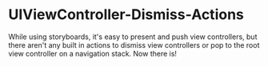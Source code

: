 # UIViewController-Dismiss-Actions
While using storyboards, it's easy to present and push view controllers, but there aren't any built in actions to dismiss view controllers or pop to the root view controller on a navigation stack.  Now there is!
